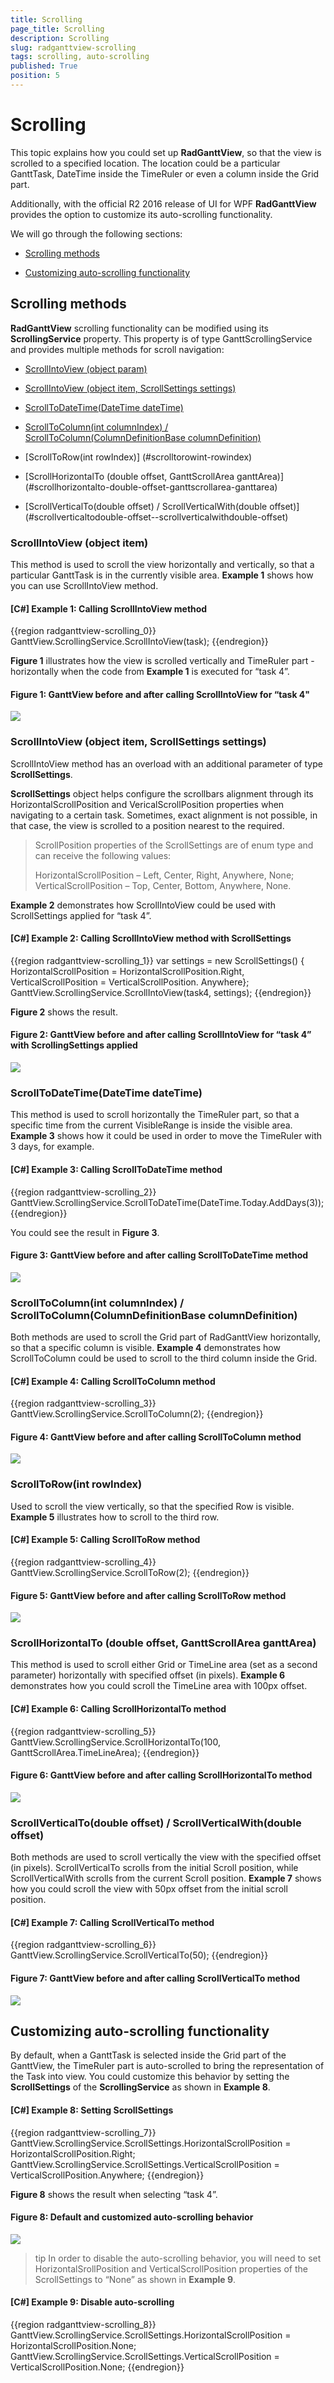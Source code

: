 ```yaml
---
title: Scrolling
page_title: Scrolling
description: Scrolling
slug: radganttview-scrolling
tags: scrolling, auto-scrolling
published: True
position: 5
---
```


# Scrolling

This topic explains how you could set up __RadGanttView__, so that the view is scrolled to a specified location. The location could be a particular GanttTask, DateTime inside the TimeRuler or even a column inside the Grid part.

Additionally, with the official R2 2016 release of UI for WPF __RadGanttView__ provides the option to customize its auto-scrolling functionality.

We will go through the following sections:

* [Scrolling methods](#scrolling-methods)

* [Customizing auto-scrolling functionality](#customizing-auto-scrolling-functionality)

## Scrolling methods

__RadGanttView__ scrolling functionality can be modified using its __ScrollingService__ property. This property is of type GanttScrollingService and provides multiple methods for scroll navigation:

* [ScrollIntoView (object param)](#scrollintoview-object-item)

* [ScrollIntoView (object item, ScrollSettings settings)](#scrollintoview-object-item-scrollsettings-settings)

* [ScrollToDateTime(DateTime dateTime)](#scrolltodatetimedatetime-datetime)

* [ScrollToColumn(int columnIndex) / ScrollToColumn(ColumnDefinitionBase columnDefinition)](#scrolltocolumnint-columnindex--scrolltocolumncolumndefinitionbase-columndefinition)

* [ScrollToRow(int rowIndex)] (#scrolltorowint-rowindex)

* [ScrollHorizontalTo (double offset, GanttScrollArea ganttArea)] (#scrollhorizontalto-double-offset-ganttscrollarea-ganttarea)

* [ScrollVerticalTo(double offset) / ScrollVerticalWith(double offset)] (#scrollverticaltodouble-offset--scrollverticalwithdouble-offset)

### ScrollIntoView (object item)

This method is used to scroll the view horizontally and vertically, so that a particular GanttTask is in the currently visible area. __Example 1__ shows how you can use ScrollIntoView method.

#### __[C#] Example 1: Calling ScrollIntoView method__

{{region radganttview-scrolling_0}}
	GanttView.ScrollingService.ScrollIntoView(task);
{{endregion}}

__Figure 1__ illustrates how the view is scrolled vertically and TimeRuler part - horizontally when the code from __Example 1__ is executed for “task 4”.

#### __Figure 1: GanttView before and after calling ScrollIntoView for “task 4"__

![](images/ganttview_scrolling_01.png)

### ScrollIntoView (object item, ScrollSettings settings)

ScrollIntoView method has an overload with an additional parameter of type __ScrollSettings__.

__ScrollSettings__ object helps configure the scrollbars alignment through its HorizontalScrollPosition and VericalScrollPosition properties when navigating to a certain task. Sometimes, exact alignment is not possible, in that case, the view is scrolled to a position nearest to the required.

>ScrollPosition properties of the ScrollSettings are of enum type and can receive the following values:
>
>HorizontalScrollPosition – Left, Center, Right, Anywhere, None;
>VerticalScrollPosition – Top, Center, Bottom, Anywhere, None.

__Example 2__ demonstrates how ScrollIntoView could be used with ScrollSettings applied for “task 4”.

#### __[C#] Example 2: Calling ScrollIntoView method with ScrollSettings__

{{region radganttview-scrolling_1}}
	var settings = new ScrollSettings() { HorizontalScrollPosition = HorizontalScrollPosition.Right, VerticalScrollPosition = VerticalScrollPosition. Anywhere};
	GanttView.ScrollingService.ScrollIntoView(task4, settings);
{{endregion}}

__Figure 2__ shows the result.

#### __Figure 2: GanttView before and after calling ScrollIntoView for “task 4” with ScrollingSettings applied__

![](images/ganttview_scrolling_02.png)

### ScrollToDateTime(DateTime dateTime)

This method is used to scroll horizontally the TimeRuler part, so that a specific time from the current VisibleRange is inside the visible area. __Example 3__ shows how it could be used in order to move the TimeRuler with 3 days, for example.

#### __[C#] Example 3: Calling ScrollToDateTime method__

{{region radganttview-scrolling_2}}
	GanttView.ScrollingService.ScrollToDateTime(DateTime.Today.AddDays(3));
{{endregion}}

You could see the result in __Figure 3__.

#### __Figure 3: GanttView before and after calling ScrollToDateTime method__

![](images/ganttview_scrolling_03.png)

### ScrollToColumn(int columnIndex) / ScrollToColumn(ColumnDefinitionBase columnDefinition)

Both methods are used to scroll the Grid part of RadGanttView horizontally, so that a specific column is visible. __Example 4__ demonstrates how ScrollToColumn could be used to scroll to the third column inside the Grid.

#### __[C#] Example 4: Calling ScrollToColumn method__

{{region radganttview-scrolling_3}}
	GanttView.ScrollingService.ScrollToColumn(2);
{{endregion}}

#### __Figure 4: GanttView before and after calling ScrollToColumn method__

![](images/ganttview_scrolling_04.png)

### ScrollToRow(int rowIndex)

Used to scroll the view vertically, so that the specified Row is visible. __Example 5__ illustrates how to scroll to the third row.

#### __[C#] Example 5: Calling ScrollToRow method__

{{region radganttview-scrolling_4}}
	GanttView.ScrollingService.ScrollToRow(2);
{{endregion}}

#### __Figure 5: GanttView before and after calling ScrollToRow method__

![](images/ganttview_scrolling_05.png)

### ScrollHorizontalTo (double offset, GanttScrollArea ganttArea)

This method is used to scroll either Grid or TimeLine area (set as a second parameter) horizontally with specified offset (in pixels). __Example 6__ demonstrates how you could scroll the TimeLine area with 100px offset.

#### __[C#] Example 6: Calling ScrollHorizontalTo method__

{{region radganttview-scrolling_5}}
	GanttView.ScrollingService.ScrollHorizontalTo(100, GanttScrollArea.TimeLineArea);
{{endregion}}

#### __Figure 6: GanttView before and after calling ScrollHorizontalTo method__

![](images/ganttview_scrolling_06.png)

### ScrollVerticalTo(double offset) / ScrollVerticalWith(double offset)

Both methods are used to scroll vertically the view with the specified offset (in pixels). ScrollVerticalTo scrolls from the initial Scroll position, while ScrollVerticalWith scrolls from the current Scroll position. __Example 7__ shows how you could scroll the view with 50px offset from the initial scroll position.

#### __[C#] Example 7: Calling ScrollVerticalTo method__

{{region radganttview-scrolling_6}}
	GanttView.ScrollingService.ScrollVerticalTo(50);
{{endregion}}

#### __Figure 7: GanttView before and after calling ScrollVerticalTo method__

![](images/ganttview_scrolling_07.png)

## Customizing auto-scrolling functionality

By default, when a GanttTask is selected inside the Grid part of the GanttView, the TimeRuler part is auto-scrolled to bring the representation of the Task into view. You could customize this behavior by setting the __ScrollSettings__ of the __ScrollingService__ as shown in __Example 8__.

#### __[C#] Example 8: Setting ScrollSettings__

{{region radganttview-scrolling_7}}
	GanttView.ScrollingService.ScrollSettings.HorizontalScrollPosition = HorizontalScrollPosition.Right;
	GanttView.ScrollingService.ScrollSettings.VerticalScrollPosition = VerticalScrollPosition.Anywhere;
{{endregion}}

__Figure 8__ shows the result when selecting “task 4”.

#### __Figure 8: Default and customized auto-scrolling behavior__ 

![](images/ganttview_scrolling_08.png)

>tip In order to disable the auto-scrolling behavior, you will need to set HorizontalSrollPosition and VerticalScrollPosition properties of the ScrollSettings to “None” as shown in __Example 9__.

#### __[C#] Example 9: Disable auto-scrolling__

{{region radganttview-scrolling_8}}
	GanttView.ScrollingService.ScrollSettings.HorizontalScrollPosition = HorizontalScrollPosition.None;
	GanttView.ScrollingService.ScrollSettings.VerticalScrollPosition = VerticalScrollPosition.None;
{{endregion}}

